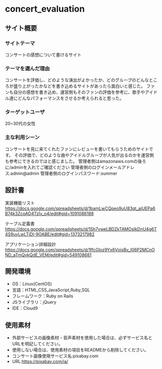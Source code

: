 # concert_evaluation

## サイト概要
### サイトテーマ
コンサートの感想について書けるサイト

### テーマを選んだ理由
コンサートを評価し、どのような演出がよかったか、どのグループのどんなところが盛り上がったかなどを書き込めるサイトがあったら面白いと感じた。
ファンも自分の感想を書き込め、運営側もそのファンの評価を参考に、歌手やアイドル達にどんなパフォーマンスをさせるか考えられると思った。

### ターゲットユーザ
20~30代の女性

### 主な利用シーン
コンサートを見に来てくれたファンにレビューを書いてもらうためのサイトです。
その評価で、どのような曲やアイドルグループが人気が出るのかを運営側も参考にできるのではと感じました。
管理者側はamazonaws.comの後ろに/adminを入れてご確認ください
管理者側のログインメールアドレス:admin@admin
管理者側のログインパスワード:summer

## 設計書
実装機能リスト
https://docs.google.com/spreadsheets/d/1bamLwCQpeo9uU83qt_ajUEPa6B74k3ZcoAD4TzIy_o4/edit#gid=1091086188

テーブル定義書
https://docs.google.com/spreadsheets/d/1Sh7vweLBDZkTAMOsIkDnU4g6T4S9uyLwLTiDI-9OABE/edit#gid=1373217982

アプリケーション詳細設計
https://docs.google.com/spreadsheets/d/1ffcGloz9Yx6VojsBv_I06P2MCnOND_aTmQvkQdE_VEM/edit#gid=549108681

## 開発環境
- OS：Linux(CentOS)
- 言語：HTML,CSS,JavaScript,Ruby,SQL
- フレームワーク：Ruby on Rails
- JSライブラリ：jQuery
- IDE：Cloud9

## 使用素材
- 外部サービスの画像素材・音声素材を使用した場合は、必ずサービス名とURLを明記してください。
- 使用しない場合は、使用素材の項目をREADMEから削除してください。
- コンサート画像使用サービス名:pixabay.com
- URL:https://pixabay.com/ja/